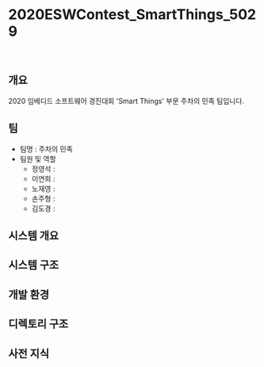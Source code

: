 # 2020ESWContest_SmartThings_5029

</br>



## 개요

2020 임베디드 소프트웨어 경진대회 'Smart Things' 부문 주차의 민족 팀입니다.

 

## 팀

- 팀명 : 주차의 민족
- 팀원 및 역할
  - 정영석 : 
  - 이연희 : 
  - 노재영 : 
  - 손주형 : 
  - 김도경 : 

## 시스템 개요 

## 시스템 구조



## 개발 환경 



## 디렉토리 구조



## 사전 지식





